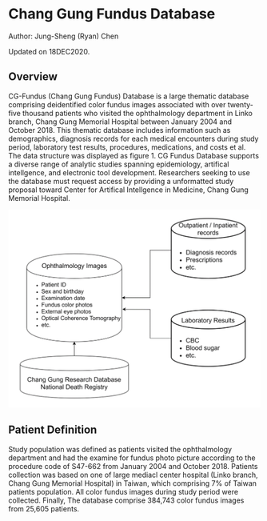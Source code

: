 # Chang Gung Fundus Database
Author: Jung-Sheng (Ryan) Chen

Updated on 18DEC2020.

## Overview
CG-Fundus (Chang Gung Fundus) Database is a large thematic database comprising deidentified color fundus images associated with over twenty-five thousand patients who visited the ophthalmology department in Linko branch, Chang Gung Memorial Hospital between January 2004 and October 2018. This thematic database includes information such as demographics, diagnosis records for each medical encounters during study period, laboratory test results, procedures, medications, and costs et al. The data structure was displayed as figure 1.
CG Fundus Database supports a diverse range of analytic studies spanning epidemiology, artifical intellgence, and electronic tool development. 
Researchers seeking to use the database must request access by providing a unformatted study proposal toward Center for Artifical Intellgence in Medicine, Chang Gung Memorial Hospital.
 
![Figure 1. The Data Structure of CG Fundus Database.](https://github.com/JSChen0404/Chang-Gung-Fundus-Database/blob/main/CG-Fundus-Database.png)

## Patient Definition
Study population was defined as patients visited the ophthalmology department and had the examine for fundus photo picture according to the procedure code of S47-662 from January 2004 and October 2018. Patients collection was based on one of large mediacl center hospital (Linko branch, Chang Gung Memorial Hospital) in Taiwan, which comprising 7% of Taiwan patients population. All color fundus images during study period were collected. Finally, The database comprise 384,743 color fundus images from 25,605 patients. 
